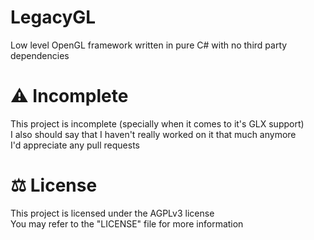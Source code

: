 # LegacyGL
Low level OpenGL framework written in pure C# with no third party dependencies

# ⚠ Incomplete
This project is incomplete (specially when it comes to it's GLX support)<br>
I also should say that I haven't really worked on it that much anymore<br>
I'd appreciate any pull requests

# ⚖ License
This project is licensed under the AGPLv3 license
<br>
You may refer to the "LICENSE" file for more information
